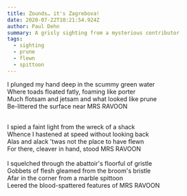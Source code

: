 ```yaml
---
title: Zounds… it's Zagrebova!
date: 2020-07-22T10:21:54.924Z
author: Paul Dehn
summary: A grisly sighting from a mysterious contributor
tags:
  - sighting
  - prune
  - flewn
  - spittoon
---
```

I plunged my hand deep in the scummy green water\
Where toads floated fatly, foaming like porter\
Much flotsam and jetsam and what looked like prune\
Be-littered the surface near MRS RAVOON

\
I spied a faint light from the wreck of a shack\
Whence I hastened at speed without looking back\
Alas and alack 'twas not the place to have flewn\
For there, cleaver in hand, stood MRS RAVOON\
\
I squelched through the abattoir's floorful of gristle\
Gobbets of flesh gleamed from the broom's bristle\
Afar in the corner from a marble spittoon\
Leered the blood-spattered features of MRS RAVOON